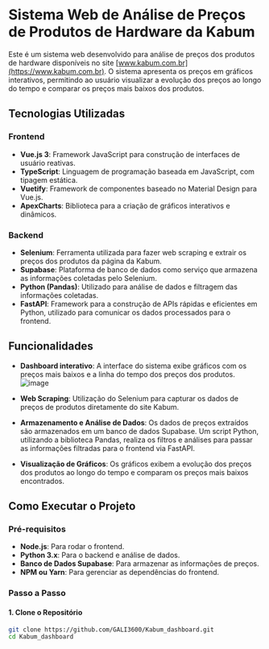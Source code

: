 # Sistema Web de Análise de Preços de Produtos de Hardware da Kabum

Este é um sistema web desenvolvido para análise de preços dos produtos de hardware disponíveis no site [www.kabum.com.br](https://www.kabum.com.br). O sistema apresenta os preços em gráficos interativos, permitindo ao usuário visualizar a evolução dos preços ao longo do tempo e comparar os preços mais baixos dos produtos.

## Tecnologias Utilizadas

### Frontend
- **Vue.js 3**: Framework JavaScript para construção de interfaces de usuário reativas.
- **TypeScript**: Linguagem de programação baseada em JavaScript, com tipagem estática.
- **Vuetify**: Framework de componentes baseado no Material Design para Vue.js.
- **ApexCharts**: Biblioteca para a criação de gráficos interativos e dinâmicos.

### Backend
- **Selenium**: Ferramenta utilizada para fazer web scraping e extrair os preços dos produtos da página da Kabum.
- **Supabase**: Plataforma de banco de dados como serviço que armazena as informações coletadas pelo Selenium.
- **Python (Pandas)**: Utilizado para análise de dados e filtragem das informações coletadas.
- **FastAPI**: Framework para a construção de APIs rápidas e eficientes em Python, utilizado para comunicar os dados processados para o frontend.

## Funcionalidades

- **Dashboard interativo**: A interface do sistema exibe gráficos com os preços mais baixos e a linha do tempo dos preços dos produtos.
  ![image](https://github.com/user-attachments/assets/6487c25d-4d54-4f21-a5cb-5b3042b87dd0)

- **Web Scraping**: Utilização do Selenium para capturar os dados de preços de produtos diretamente do site Kabum.
- **Armazenamento e Análise de Dados**: Os dados de preços extraídos são armazenados em um banco de dados Supabase. Um script Python, utilizando a biblioteca Pandas, realiza os filtros e análises para passar as informações filtradas para o frontend via FastAPI.
- **Visualização de Gráficos**: Os gráficos exibem a evolução dos preços dos produtos ao longo do tempo e comparam os preços mais baixos encontrados.

## Como Executar o Projeto

### Pré-requisitos

- **Node.js**: Para rodar o frontend.
- **Python 3.x**: Para o backend e análise de dados.
- **Banco de Dados Supabase**: Para armazenar as informações de preços.
- **NPM ou Yarn**: Para gerenciar as dependências do frontend.

### Passo a Passo

#### 1. Clone o Repositório

```bash
git clone https://github.com/GALI3600/Kabum_dashboard.git
cd Kabum_dashboard


